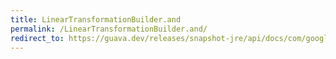 ```yaml
---
title: LinearTransformationBuilder.and
permalink: /LinearTransformationBuilder.and/
redirect_to: https://guava.dev/releases/snapshot-jre/api/docs/com/google/common/math/LinearTransformation.LinearTransformationBuilder.html#and-double-double-
---
```

